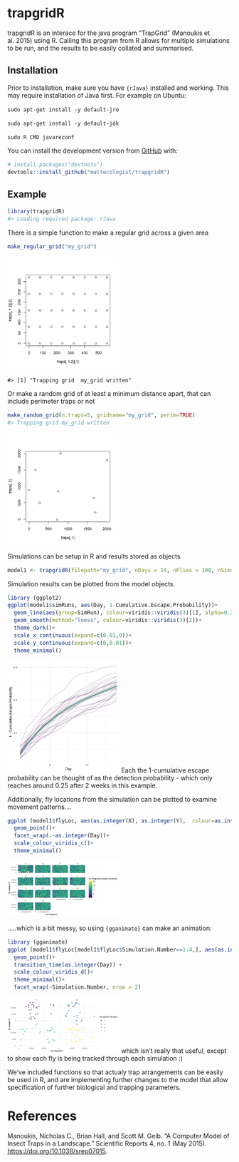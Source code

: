 
<!-- README.md is generated from README.Rmd. Please edit that file -->

# trapgridR

<!-- badges: start -->

<!-- badges: end -->

trapgridR is an interace for the java program “TrapGrid” (Manoukis et
al. 2015) using R. Calling this program from R allows for multiple
simulations to be run, and the results to be easily collated and
summarised.

## Installation

Prior to installation, make sure you have `{rJava}` installed and
working. This may require installation of Java first. For example on
Ubuntu:

`sudo apt-get install -y default-jre`

`sudo apt-get install -y default-jdk`

`sudo R CMD javareconf`

You can install the development version from
[GitHub](https://github.com/) with:

``` r
# install.packages("devtools")
devtools::install_github("mattecologist/trapgridR")
```

## Example

``` r
library(trapgridR)
#> Loading required package: rJava
```

There is a simple function to make a regular grid across a given area

``` r
make_regular_grid("my_grid")
```

<img src="man/figures/README-unnamed-chunk-2-1.png" width="50%" />

    #> [1] "Trapping grid  my_grid written"

Or make a random grid of at least a minimum distance apart, that can
include perimeter traps or not

``` r
make_random_grid(n.traps=5, gridname="my_grid", perim=TRUE)
#> Trapping grid my_grid written
```

<img src="man/figures/README-unnamed-chunk-3-1.png" width="50%" />

Simulations can be setup in R and results stored as
objects

``` r
model1 <- trapgridR(filepath="my_grid", nDays = 14, nFlies = 100, nSim=20, D=10^5)
```

Simulation results can be plotted from the model objects.

``` r
library (ggplot2)
ggplot(model1$simRuns, aes(Day, 1-Cumulative.Escape.Probability))+
  geom_line(aes(group=SimRun), colour=viridis::viridis(3)[1], alpha=0.3)+
  geom_smooth(method="loess", colour=viridis::viridis(3)[2])+
  theme_dark()+
  scale_x_continuous(expand=c(0.01,0))+
  scale_y_continuous(expand=c(0,0.01))+
  theme_minimal()
```

<img src="man/figures/README-plot of simulation results-1.png" width="50%" />
Each the 1-cumulative escape probability can be thought of as the
detection probability - which only reaches around 0.25 after 2 weeks in
this example.

Additionally, fly locations from the simulation can be plotted to
examine movement
patterns….

``` r
ggplot (model1$flyLoc, aes(as.integer(X), as.integer(Y),  colour=as.integer(Simulation.Number)))+
  geom_point()+
  facet_wrap(.~as.integer(Day))+
  scale_colour_viridis_c()+
  theme_minimal()
```

<img src="man/figures/README-unnamed-chunk-5-1.png" width="50%" />

…..which is a bit messy, so using `{gganimate}` can make an animation:

``` r
library (gganimate)
ggplot (model1$flyLoc[model1$flyLoc$Simulation.Number==1:4,], aes(as.integer(X), as.integer(Y),  colour=Simulation.Number))+
  geom_point()+
  transition_time(as.integer(Day)) +
  scale_colour_viridis_d()+
  theme_minimal()+
  facet_wrap(~Simulation.Number, nrow = 2)
```

<img src="man/figures/README-unnamed-chunk-6-1.gif" width="50%" />
which isn’t really that useful, except to show each fly is being tracked
through each simulation :)

We’ve included functions so that actualy trap arrangements can be easily
be used in R, and are implementing further changes to the model that
allow specification of further biological and trapping parameters.

# References

Manoukis, Nicholas C., Brian Hall, and Scott M. Geib. “A Computer Model
of Insect Traps in a Landscape.” Scientific Reports 4, no. 1 (May 2015).
<https://doi.org/10.1038/srep07015>.
